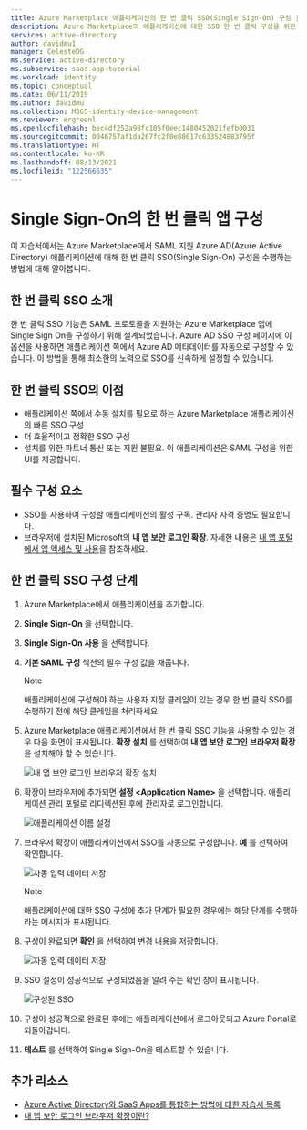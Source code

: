 ```yaml
---
title: Azure Marketplace 애플리케이션의 한 번 클릭 SSO(Single Sign-On) 구성 | Microsoft Docs
description: Azure Marketplace의 애플리케이션에 대한 SSO 한 번 클릭 구성을 위한 단계입니다.
services: active-directory
author: davidmu1
manager: CelesteDG
ms.service: active-directory
ms.subservice: saas-app-tutorial
ms.workload: identity
ms.topic: conceptual
ms.date: 06/11/2019
ms.author: davidmu
ms.collection: M365-identity-device-management
ms.reviewer: ergreenl
ms.openlocfilehash: bec4df252a98fc105f0eec1480452021fefb0031
ms.sourcegitcommit: 0046757af1da267fc2f0e88617c633524883795f
ms.translationtype: HT
ms.contentlocale: ko-KR
ms.lasthandoff: 08/13/2021
ms.locfileid: "122566635"
---
```

# <a name="one-click-app-configuration-of-single-sign-on"></a>Single Sign-On의 한 번 클릭 앱 구성

 이 자습서에서는 Azure Marketplace에서 SAML 지원 Azure AD(Azure Active Directory) 애플리케이션에 대해 한 번 클릭 SSO(Single Sign-On) 구성을 수행하는 방법에 대해 알아봅니다.

## <a name="introduction-to-one-click-sso"></a>한 번 클릭 SSO 소개

한 번 클릭 SSO 기능은 SAML 프로토콜을 지원하는 Azure Marketplace 앱에 Single Sign On을 구성하기 위해 설계되었습니다. Azure AD SSO 구성 페이지에 이 옵션을 사용하면 애플리케이션 쪽에서 Azure AD 메타데이터를 자동으로 구성할 수 있습니다. 이 방법을 통해 최소한의 노력으로 SSO를 신속하게 설정할 수 있습니다.

## <a name="advantages-of-one-click-sso"></a>한 번 클릭 SSO의 이점

- 애플리케이션 쪽에서 수동 설치를 필요로 하는 Azure Marketplace 애플리케이션의 빠른 SSO 구성
- 더 효율적이고 정확한 SSO 구성
- 설치를 위한 파트너 통신 또는 지원 불필요. 이 애플리케이션은 SAML 구성을 위한 UI를 제공합니다.

## <a name="prerequisites"></a>필수 구성 요소

- SSO를 사용하여 구성할 애플리케이션의 활성 구독. 관리자 자격 증명도 필요합니다.
- 브라우저에 설치된 Microsoft의 **내 앱 보안 로그인 확장**. 자세한 내용은 [내 앱 포털에서 앱 액세스 및 사용](../user-help/my-apps-portal-end-user-access.md)을 참조하세요.

## <a name="one-click-sso-configuration-steps"></a>한 번 클릭 SSO 구성 단계

1. Azure Marketplace에서 애플리케이션을 추가합니다.

2. **Single Sign-On** 을 선택합니다.

3. **Single Sign-On 사용** 을 선택합니다.

4. **기본 SAML 구성** 섹션의 필수 구성 값을 채웁니다.

    > [!NOTE]
    > 애플리케이션에 구성해야 하는 사용자 지정 클레임이 있는 경우 한 번 클릭 SSO를 수행하기 전에 해당 클레임을 처리하세요.

5. Azure Marketplace 애플리케이션에서 한 번 클릭 SSO 기능을 사용할 수 있는 경우 다음 화면이 표시됩니다. **확장 설치** 를 선택하여 **내 앱 보안 로그인 브라우저 확장** 을 설치해야 할 수 있습니다.

   ![내 앱 보안 로그인 브라우저 확장 설치](./media/one-click-sso-tutorial/install-myappssecure-extension.png)

6. 확장이 브라우저에 추가되면 **설정 \<Application Name\>** 을 선택합니다. 애플리케이션 관리 포털로 리디렉션된 후에 관리자로 로그인합니다.

   ![애플리케이션 이름 설정](./media/one-click-sso-tutorial/setup-sso.png)

7. 브라우저 확장이 애플리케이션에서 SSO를 자동으로 구성합니다. **예** 를 선택하여 확인합니다.

   ![자동 입력 데이터 저장](./media/one-click-sso-tutorial/save-autopopulate.png)

   > [!NOTE]
   > 애플리케이션에 대한 SSO 구성에 추가 단계가 필요한 경우에는 해당 단계를 수행하라는 메시지가 표시됩니다.

8. 구성이 완료되면 **확인** 을 선택하여 변경 내용을 저장합니다.

   ![자동 입력 데이터 저장](./media/one-click-sso-tutorial/save-data.png)

9. SSO 설정이 성공적으로 구성되었음을 알려 주는 확인 창이 표시됩니다.

   ![구성된 SSO](./media/one-click-sso-tutorial/sso-configured.png)

10. 구성이 성공적으로 완료된 후에는 애플리케이션에서 로그아웃되고 Azure Portal로 되돌아갑니다.

11. **테스트** 를 선택하여 Single Sign-On을 테스트할 수 있습니다.

## <a name="additional-resources"></a>추가 리소스

- [Azure Active Directory와 SaaS Apps를 통합하는 방법에 대한 자습서 목록](../saas-apps/tutorial-list.md)
- [내 앱 보안 로그인 브라우저 확장이란?](../user-help/my-apps-portal-end-user-access.md)
